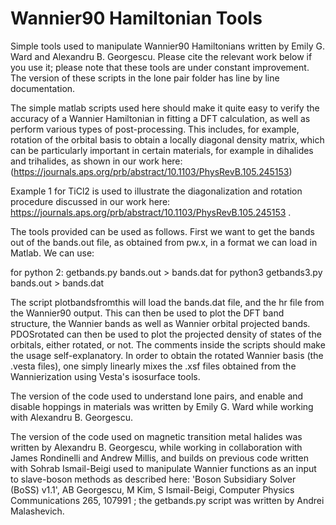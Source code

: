 # Wannier90 Hamiltonian Tools
Simple tools used to manipulate Wannier90 Hamiltonians written by Emily G. Ward and Alexandru B. Georgescu. Please cite the relevant work below if you use it; please note that these tools are under constant improvement. The version of these scripts in the lone pair folder has line by line documentation. 

The simple matlab scripts used here should make it quite easy to verify the accuracy of a Wannier Hamiltonian in fitting a DFT calculation, as well as perform various types of post-processing. This includes, for example, rotation of the orbital basis to obtain a locally diagonal density matrix, which can be particularly important in certain materials, for example in dihalides and trihalides, as shown in our work here: (https://journals.aps.org/prb/abstract/10.1103/PhysRevB.105.245153)

Example 1 for TiCl2 is used to illustrate the diagonalization and rotation procedure discussed in our work here: https://journals.aps.org/prb/abstract/10.1103/PhysRevB.105.245153 . 

The tools provided can be used as follows. First we want to get the bands out of the bands.out file, as obtained from pw.x, in a format we can load in Matlab. We can use:

for python 2:
getbands.py bands.out > bands.dat
for python3
getbands3.py bands.out > bands.dat

The script plotbandsfromthis will load the bands.dat file, and the hr file from the Wannier90 output. This can then be used to plot the DFT band structure, the Wannier bands as well as Wannier orbital projected bands. PDOSrotated can then be used to plot the projected density of states of the orbitals, either rotated, or not. The comments inside the scripts should make the usage self-explanatory. In order to obtain the rotated Wannier basis (the .vesta files), one simply linearly mixes the .xsf files obtained from the Wannierization using Vesta's isosurface tools.


The version of the code used to understand lone pairs, and enable and disable hoppings in materials was written by Emily G. Ward while working with Alexandru B. Georgescu.

The version of the code used on magnetic transition metal halides was written by Alexandru B. Georgescu, while working in collaboration with James Rondinelli and Andrew Millis, and builds on previous code written with Sohrab Ismail-Beigi used to manipulate Wannier functions as an input to slave-boson methods as described here: 'Boson Subsidiary Solver (BoSS) v1.1', AB Georgescu, M Kim, S Ismail-Beigi, Computer Physics Communications 265, 107991 ; the getbands.py script was written by Andrei Malashevich.
